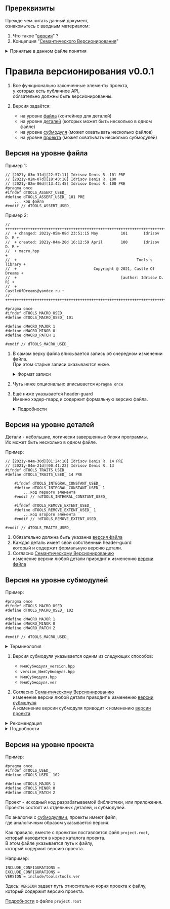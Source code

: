 
Пререквизиты
------------  
Прежде чем читать данный документ,  
ознакомьтесь с вводным материалом:  

1) Что такое "[версия][VER]" ?  
2) Концепция "[Семантического Версионирования][SV]"  

<details>
<summary>Принятые в данном файле понятия</summary>

1) Деталь - небольшой, функционально законченный фрагмент программы.  
   Предназначен для многоразового использования в различных программах.  
   В одном файле может быть множество различных деталей.  

2) Субмодуль - крупный, функционально законченный фрагмент программы,  
   оформленный в виде одного или нескольких файлов.  
   Предназначен для мноразового переиспользования  
   в различных программах.  

3) Проект - исходный код разрабатываемой библиотеки, или приложения.  
   Проекты состоят из отдельных деталей, и субмодулей.  

</details>

[VER]: 010-version-format.md     "общие сведения"  
[SV]:  020-version-semantic.md   "семантическое версионирование"  

Правила версионирования v0.0.1
==============================

1. Все функционально законченные элементы проекта,  
   у которых есть публичное API,  
   обязательно должны быть версионированны.  

2. Версия задаётся:  
   - на уровне [файла][VF] (контейнер для деталей)  
   - на уровне [деталей][VD] (которых может быть несколько в одном файле)  
   - на уровне [субмодуля][VS] (может охватывать несколько файлов)  
   - на уровне [проекта][VP] (может охватывать несколько субмодулей)  
   
[VF]: #Версия-на-уровне-файла       "правила версионирования файлов"     
[VD]: #Версия-на-уровне-деталей     "правила версионирования деталей"     
[VS]: #Версия-на-уровне-субмодулей  "правила версионирования субмодулей"     
[VP]: #Версия-на-уровне-проекта     "правила версионирования проекта"     

Версия на уровне файла
----------------------
Пример 1:  
   
```
// [2021y-03m-31d][22:57:11] Idrisov Denis R. 101 PRE   
// [2021y-02m-07d][18:40:18] Idrisov Denis R. 100
// [2021y-02m-06d][13:42:45] Idrisov Denis R. 100 PRE
#pragma once
#ifndef dTOOLS_ASSERT_USED_
#define dTOOLS_ASSERT_USED_ 101 PRE
    ... код файла
#endif // dTOOLS_ASSERT_USED_
```

Пример 2:  

```
//  +++++++++++++++++++++++++++++++++++++++++++++++++++++++++++++++++++++++
//  + changed: 2021y-05m-08d 23:51:15 May          101       Idrisov D. R +
//  + created: 2021y-04m-20d 16:12:59 April        100       Idrisov D. R +
//  + macro.hpp                                                           +
//  +                                                     Tools's library +
//  +                                  Copyright @ 2021, Castle Of Dreams +
//  +                                              [author: Idrisov D. R] +
//  +                                            CastleOfDreams@yandex.ru +
//  +++++++++++++++++++++++++++++++++++++++++++++++++++++++++++++++++++++++

#pragma once
#ifndef dTOOLS_MACRO_USED_
#define dTOOLS_MACRO_USED_ 101

#define dMACRO_MAJOR 1
#define dMACRO_MINOR 0
#define dMACRO_PATCH 1

#endif // dTOOLS_MACRO_USED_
```

1. В самом верху файла вписывается запись об очередном изменении файла.  
   При этом старые записи оказываются ниже.  

   <details>
   <summary>Формат записи</summary>

   Полная запись изменений включает в себя:  
   - дату изменения.  
   - время изменения.  
   - автора изменения.  
   - версию изменения.  

   <br/>
   
   Постфикс `PRE` означает,  
   что на тот момент версия файла была предварительной.  
   Предварительные версии задаются на этапе разработки.  

   Если постфикс `PRE` отсутствует, значит версия - релизная.  
   То есть, версия была выпущена в очередном релизе проекта.  

   Записи об изменениях предназначены для истории,  
   и оценки динамики изменений.  

   </details>

2. Чуть ниже опционально вписывается `#pragma once`

3. Ещё ниже указывается header-guard  
   Именно хэдер-гвард и содержит формальную версию файла.  

   <details>
   <summary>Подробности</summary>

   - Версия задается в виде макроса препроцессора  
     Что бы можно было проверять её на этапе препроцессирования.  

   <br/>

   Типичный формат версии: `major.minor.patch`,  
   только без точек, и каждый тэг состоит всего из одной цифры.  
   Если этого не достаточно, то можно использовать [альтернативные форматы][MV],  
   которые можно сравнивать времени препроцессирования.  

   </details>
   
   [MV]: https://github.com/Kartonagnick/tools-macro/blob/master/docs/code/macro/make_version.md     
         "субмодуль для работы с различными форматами версий"     


Версия на уровне деталей
------------------------
Детали - небольшие, логически завершенные блоки программы.  
Их может быть несколько в одном файле.  

Пример:  

```
// [2021y-04m-30d][01:24:10] Idrisov Denis R. 14 PRE
// [2021y-04m-21d][00:41:22] Idrisov Denis R. 13
#ifndef dTOOLS_TRAITS_USED_ 
#define dTOOLS_TRAITS_USED_ 14 PRE

    #ifndef dTOOLS_INTEGRAL_CONSTANT_USED_ 
    #define dTOOLS_INTEGRAL_CONSTANT_USED_ 1
        ...код первого элемента
    #endif // !dTOOLS_INTEGRAL_CONSTANT_USED_
    
    #ifndef dTOOLS_REMOVE_EXTENT_USED_ 
    #define dTOOLS_REMOVE_EXTENT_USED_ 1
        ...код второго элемента
    #endif // !dTOOLS_REMOVE_EXTENT_USED_
    
#endif // dTOOLS_TRAITS_USED_
```

1. Обязательно должна быть указанна [версия файла][VF]  
2. Каждая деталь имеет свой собственный header-guard  
   который и содержит формальную версию детали.  
3. Согласно [Семантическому Версионированию][SV]  
   изменение версии любой детали приводит к изменению [версии файла][VF]  

Версия на уровне субмодулей
---------------------------

Пример:  

```
#pragma once
#ifndef dTOOLS_MACRO_USED_
#define dTOOLS_MACRO_USED_ 102

#define dMACRO_MAJOR 1
#define dMACRO_MINOR 0
#define dMACRO_PATCH 2

#endif // dTOOLS_MACRO_USED_
```

<details>
<summary>Терминология</summary>

Субмодуль - крупный, функционально законченный фрагмент программы.  
Как правило, располагается в своём отдельном каталоге.  
Может иметь подкаталоги, и состоять из множества файлов,  
которые в свою очередь могут содержать множество деталей.  

`WorkSpace настоятельно не рекомендует`  
Разрабатывать несколько субмодулей в рамках одного проекта.  

Субмодули лучше подключать к проекту уже в готовом виде.  
Путем копирования исходников, или подключая при помощи git.  
А вот разработку субмодулей лучше вести в своих отдельных репозиториях.  
Такая мера с одной стороны упрощает ведение истории главного проекта,  
а с другой - позволяет сохранить детализацию изменений в субмодуле.  

</details>

1. Версия субмодуля указывается одним из следующих способов:  
   - `ИмяСубмодуля_version.hpp`  
   - `version_ИмяСубмодуля.hpp`  
   - `ИмяСубмодуля.hpp`  
   - `ИмяСубмодуля.ver`  
  
2. Cогласно [Семантическому Версионированию][SV]  
   изменение версии любой детали приводит к изменению [версии субмодуля][VS]  
   А изменение версии субмодуля приводит к изменению [версии проекта][VP]  

<details>
<summary>Рекомендация</summary>

WorkSpace рекомендует указывать версию в отдельном файле: `ИмяСубмодуля.ver`  
При таком варианте сразу видно название субмодуля,   
и сразу понятно где можно подсмотреть номер версии.    

WorkSpace не рекомендует указывать версию в файле: `ИмяСубмодуля.hpp`  
Этот файл, как правило, содержит много различного кода.
Подключать весь этот код только ради трех макросов,
это не всегда бывает целесообразно.  
</details>


<details>
<summary>Подробности</summary>

Обратите внимание:  
Здесь так же, действуют правила версионнирования [файла][VF]  
То есть, версия указывается в header-guard.  
Но помимо этого, версия так же указывается в виде 3х отдельных элементов:  
  - `ИмяСубмодуля_MAJOR`, `ИмяСубмодуля_MINOR`, `ИмяСубмодуля_PATCH`  

Три отдельных элемента нужны,  
что бы различные инструменты смогли извлекать информацию  
в автоматическом режиме.  

Например, bat_engine определяет версию проекта,  
выполняя поиск по маскам:  
 - `*_MAJOR`, `*_MINOR`, `*_PATCH`  

Примерно аналогичным образом,  
build_info определяет версию субмодуля,  
и печатает её в лог компиляции.  

</details>


Версия на уровне проекта
------------------------
Пример:  

```
#pragma once
#ifndef dTOOLS_USED_
#define dTOOLS_USED_ 102

#define dTOOLS_MAJOR 1
#define dTOOLS_MINOR 0
#define dTOOLS_PATCH 2
```

Проект - исходный код разрабатываемой библиотеки, или приложения.  
Проекты состоят из отдельных деталей, и субмодулей.  

По аналогии с [субмодулями][VS], проекты имеют файл,  
где аналогичным образом указывается версия.  

Как правило, вместе с проектом поставляется файл `project.root`,  
который находится в корне каталога проекта.  
В этом файле указывается путь к файлу,  
который содержит версию проекта.  

Например:  
```
INCLUDE_CONFIGURATIONS =
EXCLUDE_CONFIGURATIONS = 
VERSION = include/tools/tools.ver
```

Здесь: `VERSION` задает путь относительно корня проекта к файлу,  
который содержит версию проекта.  

[Подробности][PR] о файле `project.root`

[PR]: https://github.com/Kartonagnick/bat_engine-windows/blob/master/docs/public/005-project_root.md 
      "семантическое версионирование"  
